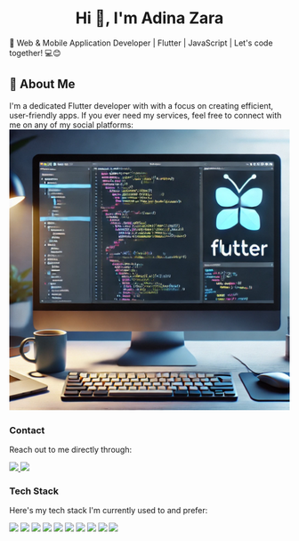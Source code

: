 
<h1 align="center">Hi 👋, I'm Adina Zara</h1>
<p>🚀 Web & Mobile Application Developer | Flutter | JavaScript | Let's code together! 💻😊</p>
<div>

## 🌟 About Me
I'm a dedicated Flutter developer with with a focus on creating efficient, user-friendly apps. If you ever need my services, feel free to connect with me on any of my social platforms:
![Coding Workspace](https://github.com/adeenazara2002/adeenazara2002/blob/main/coding_gif.webp)



### Contact

Reach out to me directly through:

<a href="mailto:adinazaradsu@gmail.com" target="_blank">
    <img src="https://img.shields.io/badge/Gmail-D14836?style=for-the-badge&logo=gmail&logoColor=white" />
</a>
  <a href="https://www.linkedin.com/in/adina-zara-b78a39256?utm_source=share&utm_campaign=share_via&utm_content=profile&utm_medium=android_app" target="_blank">
    <img src="https://img.shields.io/badge/LinkedIn-0077B5?style=for-the-badge&logo=linkedin&logoColor=white" />
</a>




### Tech Stack

Here's my tech stack I'm currently used to and prefer:

<div>
  <img src="https://img.shields.io/badge/Dart-0175C2?style=for-the-badge&logo=dart&logoColor=white" />
  <img src="https://img.shields.io/badge/Flutter-02569B?style=for-the-badge&logo=flutter&logoColor=white" />
  <img src="https://img.shields.io/badge/postman-E34F26?style=for-the-badge&logo=postman&logoColor=white" />
  <img src="https://img.shields.io/badge/HTML5-E34F26?style=for-the-badge&logo=html5&logoColor=white" />
  <img src="https://img.shields.io/badge/CSS3-1572B6?style=for-the-badge&logo=css3&logoColor=white" />
  <img src="https://img.shields.io/badge/Bootstrap-563D7C?style=for-the-badge&logo=bootstrap&logoColor=white" />
  <img src="https://img.shields.io/badge/JAVASCRIPT-777BB4?style=for-the-badge&logo=php&logoColor=white" />
  <img src="https://img.shields.io/badge/NODEJS-E34F26?style=for-the-badge&logo=laravel&logoColor=white" />
  <img src="https://img.shields.io/badge/MySQL-00000F?style=for-the-badge&logo=mysql&logoColor=white" />
  <img src="https://img.shields.io/badge/Python-3776AB?style=for-the-badge&logo=python&logoColor=white" />
  


<div>
 








    






